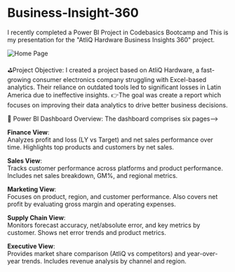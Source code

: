 # Business-Insight-360
I recently completed a Power BI Project in Codebasics Bootcamp and This is my presentation for the "AtliQ Hardware Business Insights 360" project.

![Home Page](https://github.com/user-attachments/assets/39ab4e64-34ab-490d-9051-244e37a325b1)

⛳Project Objective: 
I created a project based on AtliQ Hardware, a fast-growing consumer electronics company struggling with Excel-based analytics. Their reliance on outdated tools led to significant losses in Latin America due to ineffective insights. 
👉The goal was create a report which focuses on improving their data analytics to drive better business decisions.

🔎 Power BI Dashboard Overview:
The dashboard comprises six pages-->

**Finance View**:  
Analyzes profit and loss (LY vs Target) and net sales performance over time. Highlights top products and customers by net sales.

**Sales View**:  
Tracks customer performance across platforms and product performance. Includes net sales breakdown, GM%, and regional metrics.

**Marketing View**:  
Focuses on product, region, and customer performance. Also covers net profit by evaluating gross margin and operating expenses.

**Supply Chain View**:  
Monitors forecast accuracy, net/absolute error, and key metrics by customer. Shows net error trends and product metrics.

**Executive View**:  
Provides market share comparison (AtliQ vs competitors) and year-over-year trends. Includes revenue analysis by channel and region.

